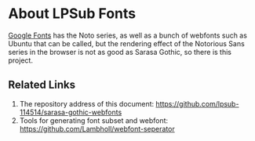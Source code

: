 # About LPSub Fonts

[Google Fonts](https://developers.google.com/fonts/docs/getting_started) has the Noto series, as well as a bunch of webfonts such as Ubuntu that can be called, but the rendering effect of the Notorious Sans series in the browser is not as good as Sarasa Gothic, so there is this project.

## Related Links

1. The repository address of this document: <https://github.com/lpsub-114514/sarasa-gothic-webfonts>
2. Tools for generating font subset and webfont: <https://github.com/Lambholl/webfont-seperator>
